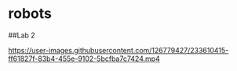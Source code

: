 # robots
##Lab 2

https://user-images.githubusercontent.com/126779427/233610415-ff61827f-83b4-455e-9102-5bcfba7c7424.mp4


